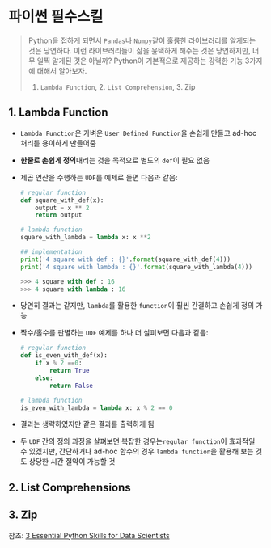 # 파이썬 필수스킬

> Python을 접하게 되면서 `Pandas`나 `Numpy`같이 훌륭한 라이브러리를 알게되는 것은 당연하다. 이런 라이브러리들이 삶을 윤택하게 해주는 것은 당연하지만, 너무 일찍 알게된 것은 아닐까? Python이 기본적으로 제공하는 강력한 기능 3가지에 대해서 알아보자.
>
> 1. `Lambda Function`, 2. `List Comprehension`, 3. Zip

## 1. Lambda Function

- `Lambda Function`은 가벼운 `User Defined Function`을 손쉽게 만들고 ad-hoc 처리를 용이하게 만들어줌

- **한줄로 손쉽게 정의**내리는 것을 목적으로 별도의 `def`이 필요 없음

- 제곱 연산을 수행하는 `UDF`를 예제로 들면 다음과 같음:

  ```python
  # regular function
  def square_with_def(x):
      output = x ** 2
      return output
  
  # lambda function
  square_with_lambda = lambda x: x **2
  
  ## implementation
  print('4 square with def : {}'.format(square_with_def(4)))
  print('4 square with lambda : {}'.format(square_with_lambda(4)))
  
  >>> 4 square with def : 16
  >>> 4 square with lambda : 16
  ```

- 당연히 결과는 같지만, `lambda`를 활용한 `function`이 훨씬 간결하고 손쉽게 정의 가능

- 짝수/홀수를 판별하는 `UDF` 예제를 하나 더 살펴보면 다음과 같음:

  ```python
  # regular function
  def is_even_with_def(x):
      if x % 2 ==0:
          return True
      else:
          return False
  
  # lambda function
  is_even_with_lambda = lambda x: x % 2 == 0
  ```

- 결과는 생략하였지만  같은 결과를 출력하게 됨

- 두 `UDF` 간의 정의 과정을 살펴보면 복잡한 경우는`regular function`이 효과적일 수 있겠지만, 간단하거나 ad-hoc 함수의 경우 `lambda function`을 활용해 보는 것도 상당한 시간 절약이 가능할 것

## 2. List Comprehensions



## 3. Zip





참조: [3 Essential Python Skills for Data Scientists](https://towardsdatascience.com/3-essential-python-skills-for-data-scientists-b642a1397ae3)

